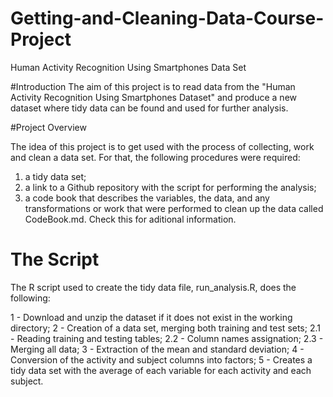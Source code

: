 # Getting-and-Cleaning-Data-Course-Project
 Human Activity Recognition Using Smartphones Data Set 

#Introduction
The aim of this project is to read data from the "Human Activity Recognition Using Smartphones Dataset" and produce a new dataset where tidy data can be found and used for further analysis.

#Project Overview

The idea of this project is to get used with the process of collecting, work and clean a data set. For that, the following procedures were required:
1) a tidy data set;
2) a link to a Github repository with the script for performing the analysis;
3) a code book that describes the variables, the data, and any transformations or work that were performed to clean up the data called CodeBook.md. Check this for aditional information.

# The Script

The R script used to create the tidy data file, run_analysis.R, does the following:

1 - Download and unzip the dataset if it does not exist in the working directory;
2 -	Creation of a data set, merging both training and test sets;
2.1 - Reading training and testing tables;
2.2 - Column names assignation;
2.3 - Merging all data;
3 -	Extraction of the mean and standard deviation;
4 -	Conversion of the activity and subject columns into factors;
5 -	Creates a tidy data set with the average of each variable for each activity and each subject.
